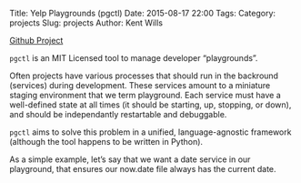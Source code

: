 Title: Yelp Playgrounds (pgctl)
Date: 2015-08-17 22:00
Tags:
Category: projects
Slug: projects
Author: Kent Wills

[Github Project](https://github.com/Yelp/pgctl)

``pgctl`` is an MIT Licensed tool to manage developer “playgrounds”.

Often projects have various processes that should run in the backround (services) during development. These services amount to a miniature staging environment that we term playground. Each service must have a well-defined state at all times (it should be starting, up, stopping, or down), and should be independantly restartable and debuggable.

``pgctl`` aims to solve this problem in a unified, language-agnostic framework (although the tool happens to be written in Python).

As a simple example, let’s say that we want a date service in our playground, that ensures our now.date file always has the current date.
